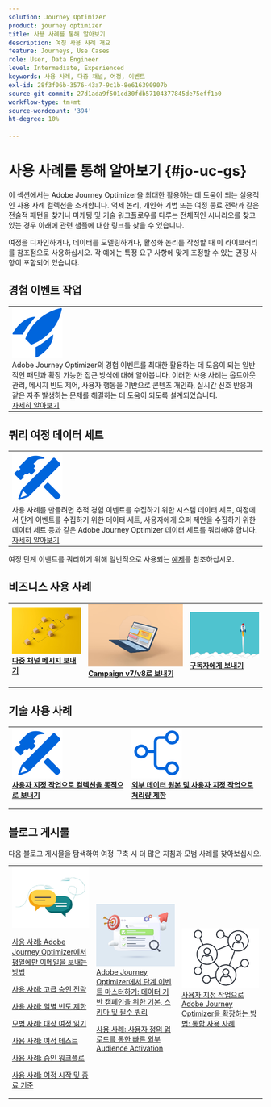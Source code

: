 ```yaml
---
solution: Journey Optimizer
product: journey optimizer
title: 사용 사례를 통해 알아보기
description: 여정 사용 사례 개요
feature: Journeys, Use Cases
role: User, Data Engineer
level: Intermediate, Experienced
keywords: 사용 사례, 다중 채널, 여정, 이벤트
exl-id: 28f3f06b-3576-43a7-9c1b-8e616390907b
source-git-commit: 27d1ada9f501cd30fdb57104377845de75eff1b0
workflow-type: tm+mt
source-wordcount: '394'
ht-degree: 10%

---
```


# 사용 사례를 통해 알아보기 {#jo-uc-gs}

이 섹션에서는 Adobe Journey Optimizer을 최대한 활용하는 데 도움이 되는 실용적인 사용 사례 컬렉션을 소개합니다. 억제 논리, 개인화 기법 또는 여정 종료 전략과 같은 전술적 패턴을 찾거나 마케팅 및 기술 워크플로우를 다루는 전체적인 시나리오를 찾고 있는 경우 아래에 관련 샘플에 대한 링크를 찾을 수 있습니다.

여정을 디자인하거나, 데이터를 모델링하거나, 활성화 논리를 작성할 때 이 라이브러리를 참조점으로 사용하십시오. 각 예에는 특정 요구 사항에 맞게 조정할 수 있는 권장 사항이 포함되어 있습니다.


## 경험 이벤트 작업

<table style="table-layout:fixed">
<tr style="border: 0;">
  <td>
    <div>
    <a href="exp-event-lookup.md">
    <img alt="경험 이벤트 조회 우수 사례" src="../assets/do-not-localize/icon-quick-start.svg" /></a> 
    <br>Adobe Journey Optimizer의 경험 이벤트를 최대한 활용하는 데 도움이 되는 일반적인 패턴과 확장 가능한 접근 방식에 대해 알아봅니다. 이러한 사용 사례는 옵트아웃 관리, 메시지 빈도 제어, 사용자 행동을 기반으로 콘텐츠 개인화, 실시간 신호 반응과 같은 자주 발생하는 문제를 해결하는 데 도움이 되도록 설계되었습니다.
    </div>
      <div>
     <a href="exp-event-lookup.md">자세히 알아보기</a></div>
    </div>
  </td>
</tr>
</table>


## 쿼리 여정 데이터 세트

<table style="table-layout:fixed">
<tr style="border: 0;">
  <td>
    <div>
    <a href="../data/datasets-query-examples.md">
    <img alt="쿼리 샘플" src="../assets/do-not-localize/icon-configure.svg"/></a> 
    <br>사용 사례를 만들려면 추적 경험 이벤트를 수집하기 위한 시스템 데이터 세트, 여정에서 단계 이벤트를 수집하기 위한 데이터 세트, 사용자에게 오퍼 제안을 수집하기 위한 데이터 세트 등과 같은 Adobe Journey Optimizer 데이터 세트를 쿼리해야 합니다.
    </div>
      <div>
     <a href="../data/datasets-query-examples.md">자세히 알아보기</a></div>
    </div>
  </td>
</tr>
</table>

여정 단계 이벤트를 쿼리하기 위해 일반적으로 사용되는 [예제](../reports/query-examples.md)를 참조하십시오.


## 비즈니스 사용 사례

<table style="table-layout:fixed"><tr style="border: 0;">
<td>
<a href="../building-journeys/journeys-uc.md">
<img alt="다중 채널 메시지 보내기" src="../assets/do-not-localize/start-journey.jpeg">
</a>
<div>
<a href="../building-journeys/journeys-uc.md"><strong>다중 채널 메시지 보내기</strong></a>
</div>
<p>
</td>
<td>
<a href="ajo-ac.md">
<img alt="Campaign을 사용하여 메시지 보내기" src="../assets/do-not-localize/start-interface.jpeg">
</a>
<div><a href="ajo-ac.md"><strong>Campaign v7/v8로 보내기</strong>
</div>
<p>
</td>
<td>
<a href="message-to-subscribers-uc.md">
<img alt="구독자에게 메시지 보내기" src="../assets/do-not-localize/start-quick.png">
</a>
<div>
<a href="message-to-subscribers-uc.md"><strong>구독자에게 보내기</strong></a>
</div>
<p></td>
</tr></table>

## 기술 사용 사례

<table style="table-layout:fixed"><tr style="border: 0;">
<td>
<a href="collections.md">
<img alt="사용자 정의 작업으로 컬렉션을 동적으로 보내기" src="../assets/do-not-localize/icon-configure.svg">
</a>
<div>
<a href="collections.md"><strong>사용자 지정 작업으로 컬렉션을 동적으로 보내기</strong></a>
</div>
<p>
</td>
<td>
<a href="limit-throughput.md">
<img alt="외부 데이터 원본 및 사용자 정의 작업으로 처리량 제한" src="../assets/do-not-localize/icon-first-journey.svg">
</a>
<div><a href="limit-throughput.md"><strong>외부 데이터 원본 및 사용자 지정 작업으로 처리량 제한</strong></a>
</div>
<p>
</td>
</tr></table>

## 블로그 게시물

다음 블로그 게시물을 탐색하여 여정 구축 시 더 많은 지침과 모범 사례를 찾아보십시오.

<table style="table-layout:fixed"><tr style="border: 0;">
<td>
<img alt="블로그 게시물" src="../assets/do-not-localize/community.jpeg">
<div>
<p><a href="https://experienceleaguecommunities.adobe.com/t5/journey-optimizer-blogs/how-to-send-emails-only-on-weekdays-in-adobe-journey-optimizer/ba-p/760400?profile.language=ko" target="_blank">사용 사례: Adobe Journey Optimizer에서 평일에만 이메일을 보내는 방법</a></p>
<p><a href="https://experienceleaguecommunities.adobe.com/t5/journey-optimizer-blogs/advanced-approval-strategies-in-adobe-journey-optimizer/ba-p/761396?profile.language=ko" target="_blank">사용 사례: 고급 승인 전략</a></p>
<p><a href="https://experienceleaguecommunities.adobe.com/t5/journey-optimizer-blogs/elevate-customer-experience-with-daily-frequency-capping-in-ajo/ba-p/761510?profile.language=ko" target="_blank">사용 사례: 일별 빈도 제한</a></p>
<p><a href="https://experienceleaguecommunities.adobe.com/t5/journey-optimizer-blogs/mastering-read-audience-journeys-in-adobe-journey-optimizer-a/ba-p/761445?profile.language=ko" target="_blank">모범 사례: 대상 여정 읽기</a></p>
<p><a href="https://experienceleaguecommunities.adobe.com/t5/journey-optimizer-blogs/from-plan-to-perfection-how-to-test-your-ajo-journeys-for-10/ba-p/761270?profile.language=ko" target="_blank">사용 사례: 여정 테스트</a></p>
<p><a href="https://experienceleaguecommunities.adobe.com/t5/journey-optimizer-blogs/deliver-with-confidence-approval-workflows-across-adobe-journey/ba-p/760900?profile.language=ko" target="_blank">사용 사례: 승인 워크플로</a></p>
<p><a href="https://experienceleaguecommunities.adobe.com/t5/journey-optimizer-blogs/mastering-journey-entry-and-exit-criteria-in-adobe-journey/ba-p/760958?profile.language=ko" target="_blank">사용 사례: 여정 시작 및 종료 기준</a></p>
</div>
<p>
</td>
<td>
<img alt="여정의 단계 이벤트" src="../assets/do-not-localize/list.jpeg">
<div>
<a href="https://experienceleaguecommunities.adobe.com/t5/journey-optimizer-blogs/mastering-step-events-in-adobe-journey-optimizer-fundamentals/ba-p/762024?profile.language=ko" target="_blank">Adobe Journey Optimizer에서 단계 이벤트 마스터하기: 데이터 기반 캠페인을 위한 기본, 스키마 및 필수 쿼리
</a>
<p><a href="https://experienceleaguecommunities.adobe.com/t5/journey-optimizer-blogs/fast-external-audience-activation-with-custom-upload/ba-p/761658?profile.language=ko" target="_blank">사용 사례: 사용자 정의 업로드를 통한 빠른 외부 Audience Activation</a></p>
</div>
<p></td>
<td>
<img alt="사용자 정의 액션" src="../assets/do-not-localize/step-event.jpeg">
<div><a href="https://experienceleaguecommunities.adobe.com/t5/journey-optimizer-blogs/how-to-extend-adobe-journey-optimizer-with-custom-actions/ba-p/761323?profile.language=ko" target="_blank">사용자 지정 작업으로 Adobe Journey Optimizer을 확장하는 방법: 통합 사용 사례
</a>
</div>
<p></td>
</tr></table>